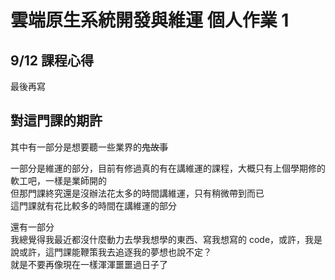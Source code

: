 # 雲端原生系統開發與維運 個人作業 1

## 9/12 課程心得
最後再寫

## 對這門課的期許
其中有一部分是想要聽一些業界的~~鬼故事~~

一部分是維運的部分，目前有修過真的有在講維運的課程，大概只有上個學期修的軟工吧，一樣是業師開的  
但那門課終究還是沒辦法花太多的時間講維運，只有稍微帶到而已  
這門課就有花比較多的時間在講維運的部分

還有一部分  
我總覺得我最近都沒什麼動力去學我想學的東西、寫我想寫的 code，或許，我是說或許，這門課能鞭策我去追逐我的夢想也說不定？  
就是不要再像現在一樣渾渾噩噩過日子了
